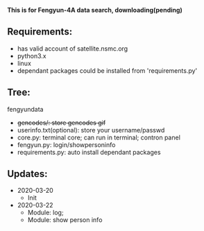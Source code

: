 **This is for Fengyun-4A data search, downloading(pending)**


## Requirements:
+ has valid account of satellite.nsmc.org
+ python3.x
+ linux
+ dependant packages could be installed from 'requirements.py'


## Tree:
fengyundata
+ ~~gencodes/: store gencodes gif~~
+ userinfo.txt(optional): store your username/passwd
+ core.py: terminal core; can run in terminal; contron panel
+ fengyun.py: login/showpersoninfo
+ requirements.py: auto install dependant packages


## Updates:
+ 2020-03-20
  + Init
+ 2020-03-22 
  + Module: log; 
  + Module: show person info



